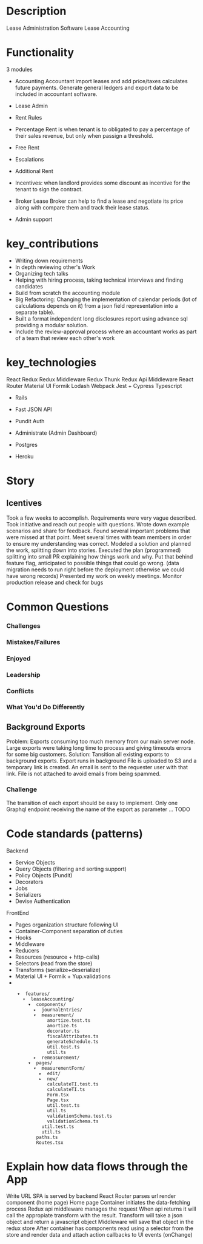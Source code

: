# Description
Lease Administration Software
Lease Accounting

# Functionality
3 modules
* Accounting
Accountant import leases and add price/taxes calculates future payments.
Generate general ledgers and export data to be included in accountant software.

* Lease Admin
* Rent Rules
* Percentage Rent is when tenant is to obligated to pay a percentage of their sales revenue, but only when passign a threshold.
* Free Rent
* Escalations
* Additional Rent
* Incentives: when landlord provides some discount as incentive for the tenant to sign the contract.

* Broker Lease
Broker can help to find a lease and negotiate its price along with compare them and track their lease status.

* Admin support

# key_contributions
* Writing down requirements
* In depth reviewing other's Work
* Organizing tech talks
* Helping with hiring process, taking technical interviews and finding candidates
* Build from scratch the accounting module
* Big Refactoring: Changing the implementation of calendar periods (lot of calculations depends on it)
from a json field representation into a separate table).
* Built a format independent long disclosures report using advance sql providing a modular solution.
* Include the review-approval process where an accountant works as part of a team that review each other's work

# key_technologies
 React
 Redux
 Redux Middleware
 Redux Thunk
 Redux Api Middleware
 React Router
 Material UI
 Formik
 Lodash
 Webpack
 Jest + Cypress
 Typescript

* Rails
* Fast JSON API
* Pundit Auth
* Administrate (Admin Dashboard)

* Postgres
* Heroku

# Story

## 

## Icentives
Took a few weeks to accomplish.
Requirements were very vague described.
Took initiative and reach out people with questions.
Wrote down example scenarios and share for feedback.
Found several important problems that were missed at that point.
Meet several times with team members in order to ensure my understanding was correct.
Modeled a solution and planned the work, splitting down into stories.
Executed the plan (programmed) splitting into small PR explaining how things work and why.
Put that behind feature flag, anticipated to possible things that could go wrong.
(data migration needs to run right before the deployment otherwise we could have wrong records)
Presented my work on weekly meetings.
Monitor production release and check for bugs

# Common Questions
### Challenges
### Mistakes/Failures
### Enjoyed
### Leadership
### Conflicts
### What You'd Do Differently

## Background Exports
Problem: Exports consuming too much memory from our main server node.
Large exports were taking long time to process and giving timeouts errors for some big customers.
Solution: Tansition all existing exports to background exports.
Export runs in background
File is uploaded to S3 and a temporary link is created.
An email is sent to the requester user with that link.
File is not attached to avoid emails from being spammed.

### Challenge
The transition of each export should be easy to implement.
Only one Graphql endpoint receiving the name of the export as parameter 
... TODO 

# Code standards (patterns)

Backend
* Service Objects
* Query Objects (filtering and sorting support)
* Policy Objects (Pundit)
* Decorators
* Jobs
* Serializers
* Devise Authentication

FrontEnd
* Pages organization structure following UI
* Container-Component separation of duties
* Hooks
* Middleware
* Reducers
* Resources (resource + http-calls)
* Selectors (read from the store)
* Transforms (serialize+deserialize)
* Material UI + Formik + Yup.validations
*


```
    ▾  features/
      ▾  leaseAccounting/
        ▾  components/
          ▸  journalEntries/
          ▾  measurement/
               amortize.test.ts
               amortize.ts
               decorator.ts
               fiscalAttributes.ts
               generateSchedule.ts
               util.test.ts
               util.ts
          ▸  remeasurement/
        ▾  pages/
          ▾  measurementForm/
            ▸  edit/
            ▸  new/
               calculateTI.test.ts
               calculateTI.ts
               Form.tsx
               Page.tsx
               util.test.ts
               util.ts
               validationSchema.test.ts
               validationSchema.ts
             util.test.ts
             util.ts
           paths.ts
           Routes.tsx
```

# Explain how data flows through the App
Write URL
SPA is served by backend
React Router parses url render component (home page)
Home page Container initiates the data-fetching process
Redux api middleware manages the request
When api returns it will call the appropiate transform with the result.
Transform will take a json object and return a javascript object
Middleware will save that object in the redux store
After container has components read using a selector from the store and render data and attach action callbacks to UI events (onChange)

